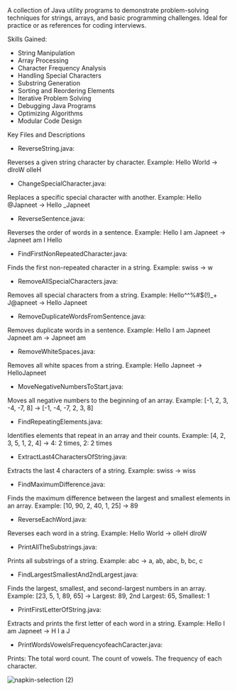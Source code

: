 A collection of Java utility programs to demonstrate problem-solving techniques for strings, arrays, and basic programming challenges. Ideal for practice or as references for coding interviews.

Skills Gained:
- String Manipulation
- Array Processing
- Character Frequency Analysis
- Handling Special Characters
- Substring Generation
- Sorting and Reordering Elements
- Iterative Problem Solving
- Debugging Java Programs
- Optimizing Algorithms
- Modular Code Design

Key Files and Descriptions

- ReverseString.java:

Reverses a given string character by character.
Example: Hello World → dlroW olleH

- ChangeSpecialCharacter.java:

Replaces a specific special character with another.
Example: Hello @Japneet → Hello _Japneet

- ReverseSentence.java:

Reverses the order of words in a sentence.
Example: Hello I am Japneet → Japneet am I Hello

- FindFirstNonRepeatedCharacter.java:

Finds the first non-repeated character in a string.
Example: swiss → w

- RemoveAllSpecialCharacters.java:

Removes all special characters from a string.
Example: Hello^^%#$(!)_+ J@apneet → Hello Japneet

- RemoveDuplicateWordsFromSentence.java:

Removes duplicate words in a sentence.
Example: Hello I am Japneet Japneet am → Japneet am

- RemoveWhiteSpaces.java:

Removes all white spaces from a string.
Example: Hello Japneet → HelloJapneet

- MoveNegativeNumbersToStart.java:

Moves all negative numbers to the beginning of an array.
Example: [-1, 2, 3, -4, -7, 8] → [-1, -4, -7, 2, 3, 8]

- FindRepeatingElements.java:

Identifies elements that repeat in an array and their counts.
Example: [4, 2, 3, 5, 1, 2, 4] → 4: 2 times, 2: 2 times

- ExtractLast4CharactersOfString.java:

Extracts the last 4 characters of a string.
Example: swiss → wiss

- FindMaximumDifference.java:

Finds the maximum difference between the largest and smallest elements in an array.
Example: [10, 90, 2, 40, 1, 25] → 89

- ReverseEachWord.java:

Reverses each word in a string.
Example: Hello World → olleH dlroW

- PrintAllTheSubstrings.java:

Prints all substrings of a string.
Example: abc → a, ab, abc, b, bc, c

- FindLargestSmallestAnd2ndLargest.java:

Finds the largest, smallest, and second-largest numbers in an array.
Example: [23, 5, 1, 89, 65] → Largest: 89, 2nd Largest: 65, Smallest: 1

- PrintFirstLetterOfString.java:

Extracts and prints the first letter of each word in a string.
Example: Hello I am Japneet → H I a J

- PrintWordsVowelsFrequencyofeachCaracter.java:

Prints:
The total word count.
The count of vowels.
The frequency of each character.

![napkin-selection (2)](https://github.com/user-attachments/assets/1e4e3731-79a3-4503-92d6-3511e03f12ca)

